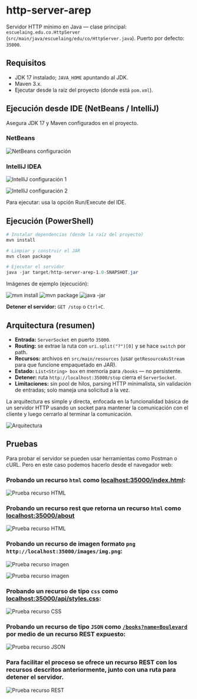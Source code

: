 # http-server-arep

Servidor HTTP mínimo en Java — clase principal: `escuelaing.edu.co.HttpServer` (`src/main/java/escuelaing/edu/co/HttpServer.java`). Puerto por defecto: `35000`.

## Requisitos

* JDK 17 instalado; `JAVA_HOME` apuntando al JDK.
* Maven 3.x.
* Ejecutar desde la raíz del proyecto (donde está `pom.xml`).

## Ejecución desde IDE (NetBeans / IntelliJ)

Asegura JDK 17 y Maven configurados en el proyecto.

### NetBeans

![NetBeans configuración](src/main/resources/images/img_9.png)

### IntelliJ IDEA

![IntelliJ configuración 1](src/main/resources/images/img_10.png)

![IntelliJ configuración 2](src/main/resources/images/img_11.png)

Para ejecutar: usa la opción Run/Execute del IDE.

## Ejecución (PowerShell)

```powershell
# Instalar dependencias (desde la raíz del proyecto)
mvn install

# Limpiar y construir el JAR
mvn clean package

# Ejecutar el servidor
java -jar target/http-server-arep-1.0-SNAPSHOT.jar
```

Imágenes de ejemplo (ejecución):

![mvn install](src/main/resources/images/img_6.png)
![mvn package](src/main/resources/images/img_7.png)
![java -jar](src/main/resources/images/img_8.png)

**Detener el servidor:** `GET /stop` o `Ctrl+C`.

## Arquitectura (resumen)

* **Entrada:** `ServerSocket` en puerto `35000`.
* **Routing:** se extrae la ruta con `uri.split("?")[0]` y se hace `switch` por path.
* **Recursos:** archivos en `src/main/resources` (usar `getResourceAsStream` para que funcione empaquetado en JAR).
* **Estado:** `List<String> box` en memoria para `/books` — no persistente.
* **Detener:** ruta `http://localhost:35000/stop` cierra el `ServerSocket`.
* **Limitaciones:** sin pool de hilos, parsing HTTP minimalista, sin validación de entradas; solo maneja una solicitud a la vez.

La arquitectura es simple y directa, enfocada en la funcionalidad básica de un servidor HTTP usando un socket para mantener la comunicación con el cliente y luego cerrarlo al terminar la comunicación.

![![Arquitectura](src/main/resources/images/img_12.png)](src/main/resources/images/img_20.png)

## Pruebas
Para probar el servidor se pueden usar herramientas como Postman o cURL.
Pero en este caso podemos hacerlo desde el navegador web:

### Probando un recurso `html` como [localhost:35000/index.html](`http://localhost:35000/index.html`):
![Prueba recurso HTML](src/main/resources/images/img_13.png)

### Probando un recurso rest que retorna un recurso `html` como [localhost:35000/about](`http://localhost:35000/about`)
![Prueba recurso HTML](src/main/resources/images/img_14.png)

### Probando un recurso de imagen formato `png` []()`http://localhost:35000/images/img.png`:
![Prueba recurso imagen](src/main/resources/images/img_15.png)

![Prueba recurso imagen](src/main/resources/images/img_16.png)

### Probando un recurso de tipo `css` como [localhost:35000/api/styles.css](`http://localhost:35000/api/styles.css`):

![Prueba recurso CSS](src/main/resources/images/img_17.png)

### Probando un recurso de tipo `JSON` como [`/books?name=Boulevard`](`http://localhost:35000/books?name=Boulevard`) por medio de un recurso REST expuesto:

![Prueba recurso JSON](src/main/resources/images/img_18.png)

### Para facilitar el proceso se ofrece un recurso REST con los recursos descritos anteriormente, junto con una ruta para detener el servidor.

![Prueba recurso REST](src/main/resources/images/img_19.png)